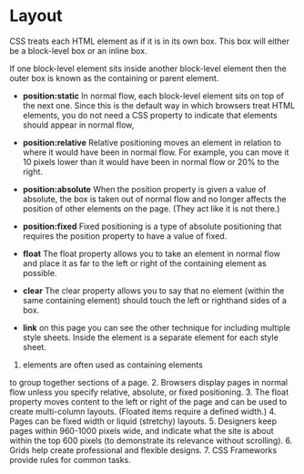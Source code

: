 # Layout

CSS treats each HTML element as if it is in its own box. This box will either be a block-level box or an inline box.

If one block-level element sits inside another block-level element then the outer box is known as the containing or parent element.

* **position:static** In normal flow, each block-level
element sits on top of the next one. Since this is the default way in which browsers treat HTML elements, you do not need a CSS property to indicate that elements should appear in normal flow,

* **position:relative** Relative positioning moves an element in relation to where it would have been in normal flow. For example, you can move it 10 pixels lower than it would have been in normal flow or 20% to the right.

* **position:absolute** When the position property is given a value of absolute, the box is taken out of normal flow and no longer affects the position of other elements on the page. (They act like it is not there.)

* **position:fixed** Fixed positioning is a type of absolute positioning that requires the position property
to have a value of fixed.


* **float** The float property allows you to take an element in normal flow and place it as far to the left or right of the containing element as possible.

* **clear** The clear property allows you to say that no element (within the same containing element) should touch the left or righthand sides of a box.

* **link** on this page you can see the other technique for including multiple style sheets. Inside the <head> element is a separate <link> element for each style sheet.

1. <div> elements are often used as containing elements
to group together sections of a page.
2. Browsers display pages in normal flow unless you
specify relative, absolute, or fixed positioning.
3. The float property moves content to the left or right
of the page and can be used to create multi-column
layouts. (Floated items require a defined width.)
4. Pages can be fixed width or liquid (stretchy) layouts.
5. Designers keep pages within 960-1000 pixels wide,
and indicate what the site is about within the top 600
pixels (to demonstrate its relevance without scrolling).
6. Grids help create professional and flexible designs.
7. CSS Frameworks provide rules for common tasks.
